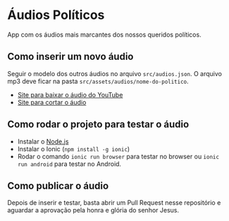 # Áudios Políticos

App com os áudios mais marcantes dos nossos queridos políticos.

## Como inserir um novo áudio

Seguir o modelo dos outros áudios no arquivo ```src/audios.json```. O arquivo mp3 deve ficar na pasta ```src/assets/audios/nome-do-politico```.

- [Site para baixar o áudio do YouTube](https://www.onlinevideoconverter.com/pt/video-converter)
- [Site para cortar o áudio](https://audiotrimmer.com/)

## Como rodar o projeto para testar o áudio

- Instalar o [Node.js](https://nodejs.org/en/)
- Instalar o Ionic (```npm install -g ionic```)
- Rodar o comando ```ionic run browser``` para testar no browser ou ```ionic run android``` para testar no Android.

## Como publicar o áudio

Depois de inserir e testar, basta abrir um Pull Request nesse repositório e aguardar a aprovação pela honra e glória do senhor Jesus.